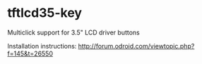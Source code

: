 # tftlcd35-key
Multiclick support for 3.5" LCD driver buttons

Installation instructions: http://forum.odroid.com/viewtopic.php?f=145&t=26550
